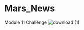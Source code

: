 # Mars_News
Module 11 Challenge
![download (1)](https://github.com/KrissinaW/Mars_News/assets/162597320/465dd71d-3a7a-4b9b-a12b-6c4eb31844b2)
